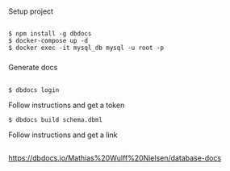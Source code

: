 ###
Setup project
##
```console
$ npm install -g dbdocs
$ docker-compose up -d
$ docker exec -it mysql_db mysql -u root -p
```

###
Generate docs
##

```console
$ dbdocs login
```
Follow instructions and get a token

```console
$ dbdocs build schema.dbml
```
Follow instructions and get a link
##

https://dbdocs.io/Mathias%20Wulff%20Nielsen/database-docs